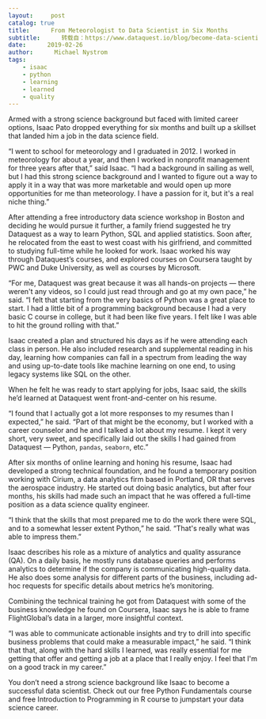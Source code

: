 ```yaml
---
layout:     post
catalog: true
title:      From Meteorologist to Data Scientist in Six Months
subtitle:      转载自：https://www.dataquest.io/blog/become-data-scientist-six-months/
date:      2019-02-26
author:      Michael Nystrom
tags:
    - isaac
    - python
    - learning
    - learned
    - quality
---
```


Armed with a strong science background but faced with limited career options, Isaac Pato dropped everything for six months and built up a skillset that landed him a job in the data science field.

“I went to school for meteorology and I graduated in 2012. I worked in meteorology for about a year, and then I worked in nonprofit management for three years after that,” said Isaac. “I had a background in sailing as well, but I had this strong science background and I wanted to figure out a way to apply it in a way that was more marketable and would open up more opportunities for me than meteorology. I have a passion for it, but it's a real niche thing.”

After attending a free introductory data science workshop in Boston and deciding he would pursue it further, a family friend suggested he try Dataquest as a way to learn Python, SQL and applied statistics. Soon after, he relocated from the east to west coast with his girlfriend, and committed to studying full-time while he looked for work. Isaac worked his way through Dataquest’s courses, and explored courses on Coursera taught by PWC and Duke University, as well as courses by Microsoft.

“For me, Dataquest was great because it was all hands-on projects — there weren't any videos, so I could just read through and go at my own pace,” he said. “I felt that starting from the very basics of Python was a great place to start. I had a little bit of a programming background because I had a very basic C course in college, but it had been like five years. I felt like I was able to hit the ground rolling with that.”

Isaac created a plan and structured his days as if he were attending each class in person. He also included research and supplemental reading in his day, learning how companies can fall in a spectrum from leading the way and using up-to-date tools like machine learning on one end, to using legacy systems like SQL on the other.

When he felt he was ready to start applying for jobs, Isaac said, the skills he’d learned at Dataquest went front-and-center on his resume.

“I found that I actually got a lot more responses to my resumes than I expected,” he said. “Part of that might be the economy, but I worked with a career counselor and he and I talked a lot about my resume. I kept it very short, very sweet, and specifically laid out the skills I had gained from Dataquest — Python, `pandas`, `seaborn`, etc.”

After six months of online learning and honing his resume, Isaac had developed a strong technical foundation, and he found a temporary position working with Cirium, a data analytics firm based in Portland, OR that serves the aerospace industry. He started out doing basic analytics, but after four months, his skills had made such an impact that he was offered a full-time position as a data science quality engineer.

“I think that the skills that most prepared me to do the work there were SQL, and to a somewhat lesser extent Python,” he said. “That's really what was able to impress them.”

Isaac describes his role as a mixture of analytics and quality assurance (QA). On a daily basis, he mostly runs database queries and performs analytics to determine if the company is communicating high-quality data. He also does some analysis for different parts of the business, including ad-hoc requests for specific details about metrics he’s monitoring.

Combining the technical training he got from Dataquest with some of the business knowledge he found on Coursera, Isaac says he is able to frame FlightGlobal’s data in a larger, more insightful context.

“I was able to communicate actionable insights and try to drill into specific business problems that could make a measurable impact,” he said. “I think that that, along with the hard skills I learned, was really essential for me getting that offer and getting a job at a place that I really enjoy. I feel that I'm on a good track in my career.”

You don’t need a strong science background like Isaac to become a successful data scientist. Check out our free Python Fundamentals course and free Introduction to Programming in R course to jumpstart your data science career.
